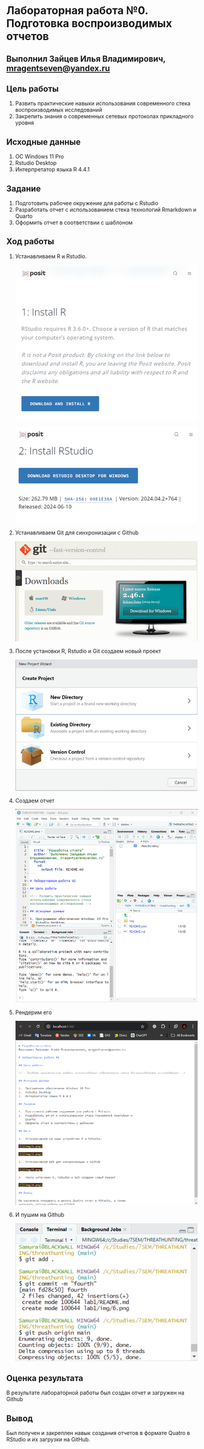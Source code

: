 

# Лабораторная работа №0. Подготовка воспроизводимых отчетов

## Выполнил Зайцев Илья Владимирович, mragentseven@yandex.ru

## Цель работы

1.  Развить практические навыки использования современного стека
    воспроизводимых исследований
2.  Закрепить знания о современных сетевых протоколах прикладного уровня

## Исходные данные

1.  ОС Windows 11 Pro
2.  Rstudio Desktop
3.  Интерпретатор языка R 4.4.1

## Задание

1.  Подготовить рабочее окружение для работы с Rstudio
2.  Разработать отчет с использованием стека технологий Rmarkdown и
    Quarto
3.  Оформить отчет в соответствии с шаблоном

## Ход работы

1.  Устанавливаем R и Rstudio.

    ![](img/1.png)

    ![](img/2.png)

2.  Устанавливаем Git для синхронизации с Github

    ![](img/3.png)

3.  После установки R, Rstudio и Git создаем новый проект

    ![](img/4.png)

4.  Создаем отчет

    ![](img/5.png)

5.  Рендерим его

    ![](img/6.png)

6.  И пушим на Github

    ![](img/7.png)

## Оценка результата

В результате лабораторной работы был создан отчет и загружен на Github

## Вывод

Был получен и закреплен навык создания отчетов в формате Quatro в
RStudio и их загрузки на GitHub.

